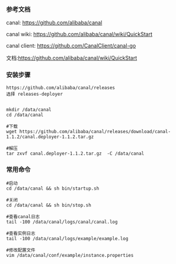 ### 参考文档

canal: https://github.com/alibaba/canal

canal wiki: https://github.com/alibaba/canal/wiki/QuickStart

canal client: https://github.com/CanalClient/canal-go

文档:https://github.com/alibaba/canal/wiki/QuickStart



### 安装步骤



```shell
https://github.com/alibaba/canal/releases
选择 releases-deployer


mkdir /data/canal
cd /data/canal

#下载
wget https://github.com/alibaba/canal/releases/download/canal-1.1.2/canal.deployer-1.1.2.tar.gz

#解压
tar zxvf canal.deployer-1.1.2.tar.gz  -C /data/canal

```



### 常用命令

```shell
#启动
cd /data/canal && sh bin/startup.sh

#关闭
cd /data/canal && sh bin/stop.sh

#查看canal日志
tail -100 /data/canal/logs/canal/canal.log

#查看实例日志
tail -100 /data/canal/logs/example/example.log

#修改配置文件
vim /data/canal/conf/example/instance.properties

```


